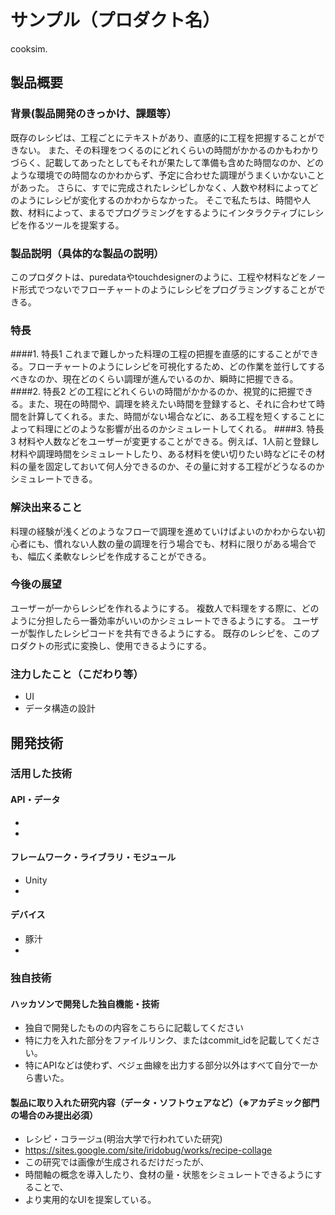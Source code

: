 # サンプル（プロダクト名）
cooksim.
## 製品概要
### 背景(製品開発のきっかけ、課題等）
既存のレシピは、工程ごとにテキストがあり、直感的に工程を把握することができない。
また、その料理をつくるのにどれくらいの時間がかかるのかもわかりづらく、記載してあったとしてもそれが果たして準備も含めた時間なのか、どのような環境での時間なのかわからず、予定に合わせた調理がうまくいかないことがあった。
さらに、すでに完成されたレシピしかなく、人数や材料によってどのようにレシピが変化するのかわからなかった。
そこで私たちは、時間や人数、材料によって、まるでプログラミングをするようにインタラクティブにレシピを作るツールを提案する。
### 製品説明（具体的な製品の説明）
このプロダクトは、puredataやtouchdesignerのように、工程や材料などをノード形式でつないでフローチャートのようにレシピをプログラミングすることができる。
### 特長
####1. 特長1
これまで難しかった料理の工程の把握を直感的にすることができる。フローチャートのようにレシピを可視化するため、どの作業を並行してするべきなのか、現在どのくらい調理が進んでいるのか、瞬時に把握できる。
####2. 特長2
どの工程にどれくらいの時間がかかるのか、視覚的に把握できる。また、現在の時間や、調理を終えたい時間を登録すると、それに合わせて時間を計算してくれる。また、時間がない場合などに、ある工程を短くすることによって料理にどのような影響が出るのかシミュレートしてくれる。
####3. 特長3
材料や人数などをユーザーが変更することができる。例えば、1人前と登録し材料や調理時間をシミュレートしたり、ある材料を使い切りたい時などにその材料の量を固定しておいて何人分できるのか、その量に対する工程がどうなるのかシミュレートできる。
### 解決出来ること
料理の経験が浅くどのようなフローで調理を進めていけばよいのかわからない初心者にも、慣れない人数の量の調理を行う場合でも、材料に限りがある場合でも、幅広く柔軟なレシピを作成することができる。
### 今後の展望
ユーザーが一からレシピを作れるようにする。
複数人で料理をする際に、どのように分担したら一番効率がいいのかシミュレートできるようにする。
ユーザーが製作したレシピコードを共有できるようにする。
既存のレシピを、このプロダクトの形式に変換し、使用できるようにする。
### 注力したこと（こだわり等）
* UI
* データ構造の設計

## 開発技術
### 活用した技術
#### API・データ
* 
* 

#### フレームワーク・ライブラリ・モジュール
* Unity
* 

#### デバイス
* 豚汁
* 

### 独自技術
#### ハッカソンで開発した独自機能・技術
* 独自で開発したものの内容をこちらに記載してください
* 特に力を入れた部分をファイルリンク、またはcommit_idを記載してください。
* 特にAPIなどは使わず、ベジェ曲線を出力する部分以外はすべて自分で一から書いた。

#### 製品に取り入れた研究内容（データ・ソフトウェアなど）（※アカデミック部門の場合のみ提出必須）
* レシピ・コラージュ(明治大学で行われていた研究)
* https://sites.google.com/site/iridobug/works/recipe-collage
* この研究では画像が生成されるだけだったが、
* 時間軸の概念を導入したり、食材の量・状態をシミュレートできるようにすることで、
* より実用的なUIを提案している。
